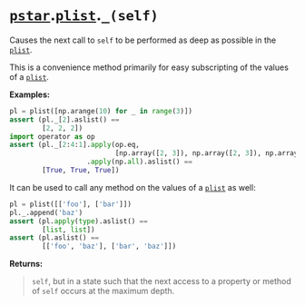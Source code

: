 # [`pstar`](/docs/pstar.md).[`plist`](/docs/pstar_plist.md).`_(self)`

Causes the next call to `self` to be performed as deep as possible in the [`plist`](/docs/pstar_plist.md).

This is a convenience method primarily for easy subscripting of the values of
a [`plist`](/docs/pstar_plist.md).

**Examples:**
```python
pl = plist([np.arange(10) for _ in range(3)])
assert (pl._[2].aslist() ==
        [2, 2, 2])
import operator as op
assert (pl._[2:4:1].apply(op.eq,
                          [np.array([2, 3]), np.array([2, 3]), np.array([2, 3])])
                   .apply(np.all).aslist() ==
        [True, True, True])
```

It can be used to call any method on the values of a [`plist`](/docs/pstar_plist.md) as well:
```python
pl = plist([['foo'], ['bar']])
pl._.append('baz')
assert (pl.apply(type).aslist() ==
        [list, list])
assert (pl.aslist() ==
        [['foo', 'baz'], ['bar', 'baz']])
```

**Returns:**

>    `self`, but in a state such that the next access to a property or method of
>    `self` occurs at the maximum depth.



